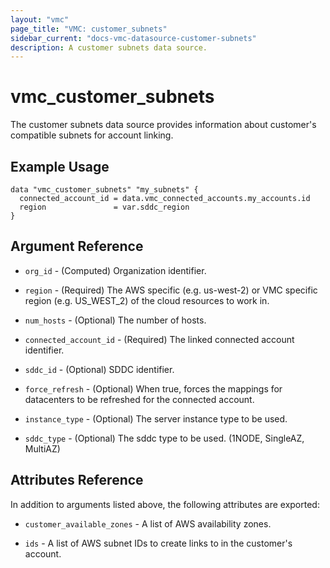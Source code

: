 ```yaml
---
layout: "vmc"
page_title: "VMC: customer_subnets"
sidebar_current: "docs-vmc-datasource-customer-subnets"
description: A customer subnets data source.
---
```


# vmc_customer_subnets

The customer subnets data source provides information about customer's compatible subnets for account linking.
## Example Usage

```hcl
data "vmc_customer_subnets" "my_subnets" {
  connected_account_id = data.vmc_connected_accounts.my_accounts.id
  region               = var.sddc_region
}
```

## Argument Reference

* `org_id` - (Computed) Organization identifier.

* `region` - (Required) The AWS specific (e.g. us-west-2) or VMC specific region (e.g. US_WEST_2) of the cloud resources to work in.

* `num_hosts` - (Optional) The number of hosts.

* `connected_account_id` - (Required) The linked connected account identifier.

* `sddc_id` - (Optional) SDDC identifier.

* `force_refresh` - (Optional) When true, forces the mappings for datacenters to be refreshed for the connected account.

* `instance_type` - (Optional) The server instance type to be used.

* `sddc_type` - (Optional) The sddc type to be used. (1NODE, SingleAZ, MultiAZ)

## Attributes Reference

In addition to arguments listed above, the following attributes are exported:

* `customer_available_zones` - A list of AWS availability zones.

* `ids` - A list of AWS subnet IDs to create links to in the customer's account.